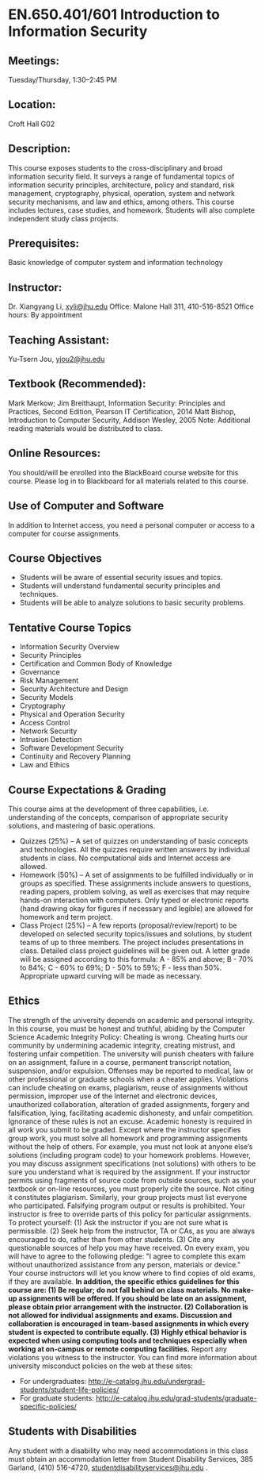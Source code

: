 # EN.650.401/601 Introduction to Information Security

## Meetings:
Tuesday/Thursday, 1:30–2:45 PM

## Location:
Croft Hall G02

## Description:
This course exposes students to the cross-disciplinary and broad information security field. It surveys a range of fundamental topics of information security principles, architecture, policy and standard, risk management, cryptography, physical, operation, system and network security mechanisms, and law and ethics, among others. This course includes lectures, case studies, and homework. Students will also complete independent study class projects.

## Prerequisites:
Basic knowledge of computer system and information technology

## Instructor:
Dr. Xiangyang Li, xyli@jhu.edu Office: Malone Hall 311, 410-516-8521 Office hours: By appointment

## Teaching Assistant:
Yu-Tsern Jou, yjou2@jhu.edu

## Textbook (Recommended):
Mark Merkow; Jim Breithaupt, Information Security: Principles and Practices, Second Edition, Pearson IT Certification, 2014
Matt Bishop, Introduction to Computer Security, Addison Wesley, 2005
Note: Additional reading materials would be distributed to class.

## Online Resources:
You should/will be enrolled into the BlackBoard course website for this course. Please log in to Blackboard for all materials related to this course.

## Use of Computer and Software
In addition to Internet access, you need a personal computer or access to a computer for course assignments.

## Course Objectives
- Students will be aware of essential security issues and topics.
- Students will understand fundamental security principles and techniques.
- Students will be able to analyze solutions to basic security problems.

## Tentative Course Topics
- Information Security Overview
- Security Principles
- Certification and Common Body of Knowledge
- Governance
- Risk Management
- Security Architecture and Design
- Security Models
- Cryptography
- Physical and Operation Security
- Access Control
- Network Security
- Intrusion Detection
- Software Development Security
- Continuity and Recovery Planning
- Law and Ethics

## Course Expectations & Grading
This course aims at the development of three capabilities, i.e. understanding of the concepts, comparison of appropriate security solutions, and mastering of basic operations.
- Quizzes (25%) – A set of quizzes on understanding of basic concepts and technologies. All the quizzes require written answers by individual students in class. No computational aids and Internet access are allowed.
- Homework (50%) – A set of assignments to be fulfilled individually or in groups as specified. These assignments include answers to questions, reading papers, problem solving, as well as exercises that may require hands-on interaction with computers. Only typed or electronic reports (hand drawing okay for figures if necessary and legible) are allowed for homework and term project.
- Class Project (25%) – A few reports (proposal/review/report) to be developed on selected security topics/issues and solutions, by student teams of up to three members. The project includes presentations in class. Detailed class project guidelines will be given out.
A letter grade will be assigned according to this formula: A - 85% and above; B - 70% to 84%; C - 60% to 69%; D - 50% to 59%; F - less than 50%. Appropriate upward curving will be made as necessary.

## Ethics
The strength of the university depends on academic and personal integrity. In this course, you must be honest and truthful, abiding by the Computer Science Academic Integrity Policy:
Cheating is wrong. Cheating hurts our community by undermining academic integrity, creating mistrust, and fostering unfair competition. The university will punish cheaters with failure on an assignment, failure in a course, permanent transcript notation, suspension, and/or expulsion. Offenses may be reported to medical, law or other professional or graduate schools when a cheater applies.
Violations can include cheating on exams, plagiarism, reuse of assignments without permission, improper use of the Internet and electronic devices, unauthorized collaboration, alteration of graded assignments, forgery and falsification, lying, facilitating academic dishonesty, and unfair competition. Ignorance of these rules is not an excuse.
Academic honesty is required in all work you submit to be graded. Except where the instructor specifies group work, you must solve all homework and programming assignments without the help of others. For example, you must not look at anyone else’s solutions (including program code) to your homework problems. However, you may discuss assignment specifications (not solutions) with others to be sure you understand what is required by the assignment.
If your instructor permits using fragments of source code from outside sources, such as your textbook or on-line resources, you must properly cite the source. Not citing it constitutes plagiarism. Similarly, your group projects must list everyone who participated.
Falsifying program output or results is prohibited.
Your instructor is free to override parts of this policy for particular assignments. To protect yourself: (1) Ask the instructor if you are not sure what is permissible. (2) Seek help from the instructor, TA or CAs, as you are always encouraged to do, rather than from other students. (3) Cite any questionable sources of help you may have received.
On every exam, you will have to agree to the following pledge: "I agree to complete this exam without unauthorized assistance from any person, materials or device." Your course instructors will let you know where to find copies of old exams, if they are available.
__In addition, the specific ethics guidelines for this course are:
(1) Be regular; do not fall behind on class materials. No make-up assignments will be offered. If you should be late on an assignment, please obtain prior arrangement with the instructor.
(2) Collaboration is not allowed for individual assignments and exams. Discussion and collaboration is encouraged in team-based assignments in which every student is expected to contribute equally.
(3) Highly ethical behavior is expected when using computing tools and techniques especially when working at on-campus or remote computing facilities.__
Report any violations you witness to the instructor.
You can find more information about university misconduct policies on the web at these sites:
- For undergraduates: http://e-catalog.jhu.edu/undergrad-students/student-life-policies/
- For graduate students: http://e-catalog.jhu.edu/grad-students/graduate-specific-policies/

## Students with Disabilities
Any student with a disability who may need accommodations in this class must obtain an accommodation letter from Student Disability Services, 385 Garland, (410) 516-4720, studentdisabilityservices@jhu.edu .
